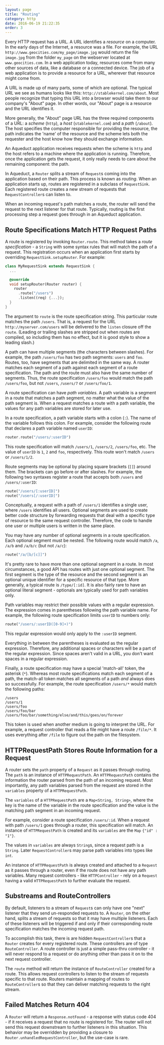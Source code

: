 ```yaml
---
layout: page
title: "Routing"
category: http
date: 2016-06-19 21:22:35
order: 3
---
```


Every HTTP request has a URL. A URL identifies a *resource* on a computer. In the early days of the Internet, a resource was a file. For example, the URL `http://www.geocities.com/my_page/image.jpg` would return the file `image.jpg` from the folder `my_page` on the webserver located at `www.geocities.com`. In a web application today, resources come from many other sources of data, like a database or a connected device. The job of a web application is to provide a resource for a URL, wherever that resource might come from.

A URL is made up of many parts, some of which are optional. The typical URL we see as humans looks like this: `http://stablekernel.com/about`. Most people recognize that typing this URL into a browser would take them to our company's "About" page. In other words, our "About" page is a resource and the URL identifies it.

More generally, the "About" page URL has the three required components of a URL: a *scheme* (`http`), a *host* (`stablekernel.com`) and a *path* (`/about`). The host specifies the computer responsible for providing the resource, the path indicates the 'name' of the resource and the scheme lets both the requester and the host know how they should exchange information.

An Aqueduct application receives requests when the scheme is `http` and the host refers to a machine where the application is running. Therefore, once the application gets the request, it only really needs to care about the remaining component: the path.

In Aqueduct, a `Router` splits a stream of `Request`s coming into the application based on their path. This process is known as *routing*. When an application starts up, routes are registered in a subclass of `RequestSink`. Each registered route creates a new stream of requests that `RequestController`s can listen to.

When an incoming request's path matches a route, the router will send the request to the next listener for that route. Typically, routing is the first processing step a request goes through in an Aqueduct application.

## Route Specifications Match HTTP Request Paths

A route is registered by invoking `Router.route`. This method takes a *route specification* - a `String` with some syntax rules that will match the path of a request. This registration occurs when an application first starts by overriding `RequestSink.setupRouter`. For example:

```dart
class MyRequestSink extends RequestSink {
  ...

  @override
  void setupRouter(Router router) {
    router
      .route("/users")
      .listen((req) {...});
  }
}
```

The argument to `route` is the route specification string. This particular route matches the path `/users`. That is, a request for the URL `http://myserver.com/users` will be delivered to the `listen` closure off the `route`. (Leading or trailing slashes are stripped out when routes are compiled, so including them has no effect, but it is good style to show a leading slash.)

A path can have multiple segments (the characters between slashes). For example, the path `/users/foo` has two path segments: `users` and `foo`. Routes, too, have segments that are delimited in the same way. A router matches each segment of a path against each segment of a route specification. The path and the route must also have the same number of segments. Thus, the route specification `/users/foo` would match the path `/users/foo`, but not `/users`, `/users/7` or `/users/foo/1`.

A route specification can have *path variables*. A path variable is a segment in a route that matches a path segment, no matter what the value of the path segment is. When a request matches a route with a path variable, the values for any path variables are stored for later use.

In a route specification, a path variable starts with a colon (`:`). The name of the variable follows this colon. For example, consider the following route that declares a path variable named `userID`:

```dart
router.route("/users/:userID")
```

This route specification will match `/users/1`, `/users/2`, `/users/foo`, etc. The value of `userID` is `1`, `2` and `foo`, respectively. This route won't match `/users` or `/users/1/2`.

Route segments may be optional by placing square brackets (`[]`) around them. The brackets can go before or after slashes. For example, the following two syntaxes register a route that accepts both `/users` and `/users/:userID`:

```dart
route("/users/[:userID]")
route("/users[/:userID]")
```

Conceptually, a request with a path of `/users/1` identifies a single user, where `/users` identifies all users. Optional segments are used to create better code structure by forwarding requests that deal with a specific type of resource to the same request controller. Therefore, the code to handle one user or multiple users is written in the same place.

You may have any number of optional segments in a route specification. Each optional segment must be nested. The following route would match `/a`, `/a/b` and `/a/b/c` (but not `/a/c`):

```dart
route("/a/[b/[c]]")
```

It's pretty rare to have more than one optional segment in a route. In most circumstances, a good API has routes with just one optional segment. The first segment is the type of the resource and the second segment is an optional unique identifier for a specific resource of that type. More generally, a typical route is `/type/[:id]`. It is also fairly rare to have an optional literal segment - optionals are typically used for path variables only.

Path variables may restrict their possible values with a regular expression. The expression comes in parentheses following the path variable name. For example, the following route specification limits `userID` to numbers only:

```dart
route("/users/:userID([0-9]+)")
```

This regular expression would only apply to the `:userID` segment.

Everything in between the parentheses is evaluated as the regular expression. Therefore, any additional spaces or characters will be a part of the regular expression. Since spaces aren't valid in a URL, you don't want spaces in a regular expression.

Finally, a route specification may have a special 'match-all' token, the asterisk (`*`). Whereas most route specifications match each segment of a path, the match-all token matches all segments of a path *and* always does so successfully. For example, the route specification `/users/*` would match the following paths:

```
/users
/users/1
/users/foo
/users/foo/bar
/users/foo/bar/something/else/and/this/goes/on/forever
```

This token is used when another medium is going to interpret the URL. For example, a request controller that reads a file might have a route `/file/*`. It uses everything after `/file` to figure out the path on the filesystem.

## HTTPRequestPath Stores Route Information for a Request

A router sets the `path` property of a `Request` as it passes through routing. The `path` is an instance of `HTTPRequestPath`. An `HTTPRequestPath` contains the information the router parsed from the path of an incoming request. Most importantly, any path variables parsed from the request are stored in the `variables` property of a `HTTPRequestPath`.

The `variables` of a `HTTPRequestPath` are a `Map<String, String>`, where the key is the name of the variable in the route specification and the value is the matching path segment in an incoming request.

For example, consider a route specification `/users/:id`. When a request with path `/users/1` goes through a router, this specification will match. An instance of `HTTPRequestPath` is created and its `variables` are the `Map` `{"id" : "1"}`.

The values in `variables` are always `String`s, since a request path is a `String`. Later `RequestController`s may parse path variables into types like `int`.

An instance of `HTTPRequestPath` is always created and attached to a `Request` as it passes through a router, even if the route does not have any path variables. Many request controllers - like `HTTPController` - rely on a `Request` having a valid `HTTPRequestPath` to further evaluate the request.

## Substreams and RouteControllers

By default, listeners to a stream of `Request`s can only have one "next" listener that they send un-responded requests to. A `Router`, on the other hand, splits a stream of requests so that it may have multiple listeners. Each of these listeners will be triggered if and only if their corresponding route specification matches the incoming request path.

To accomplish this task, there is are hidden `RequestController`s that a `Router` creates for every registered route. These controllers are of type `RouteController`. A route controller is just a simple pass-thru controller - it will never respond to a request or do anything other than pass it on to the next request controller.

The `route` method will return the instance of `RouteController` created for a route. This allows request controllers to listen to the stream of requests specific to that route. Routers maintain a mapping of routes to `RouteController`s so that they can deliver matching requests to the right stream.

## Failed Matches Return 404

A `Router` will return a `Response.notFound` - a response with status code 404 - if it receives a request that no route is registered for. The router will not send this request downstream to further listeners in this situation. This behavior may be overridden by providing a closure to `Router.unhandledRequestController`, but the use-case is rare.

